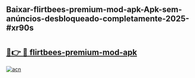 ## Baixar-flirtbees-premium-mod-apk-Apk-sem-anúncios-desbloqueado-completamente-2025-#xr90s

# <h2><a href="https://ainizakaria.my?title=flirtbees-premium-mod-apk&ref=22M">🔗👉 🔴 flirtbees-premium-mod-apk</a></h2>

[![acn](https://github.com/user-attachments/assets/0f9c940e-d8b0-45ae-aac7-cd30a18b3e1c)](https://ainizakaria.my?title=flirtbees-premium-mod-apk&ref=22M)

